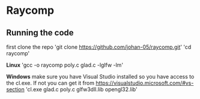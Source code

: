 # Raycomp

## Running the code
first clone the repo
'git clone https://github.com/johan-05/raycomp.git'
'cd raycomp'

**Linux**
'gcc -o raycomp poly.c glad.c -lglfw -lm'

**Windows**
make sure you have Visual Studio installed so you have access to the cl.exe.
If not you can get it from https://visualstudio.microsoft.com/#vs-section
'cl.exe glad.c poly.c glfw3dll.lib opengl32.lib'

